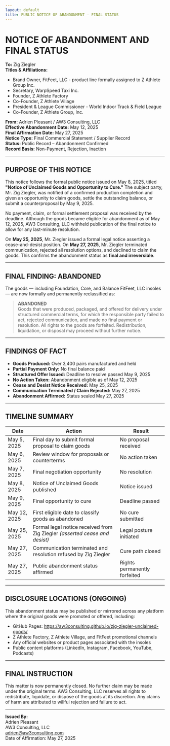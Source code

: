 ```yaml
---
layout: default
title: PUBLIC NOTICE OF ABANDONMENT – FINAL STATUS
---
```


# NOTICE OF ABANDONMENT AND FINAL STATUS  
**To:** Zig Ziegler  
**Titles & Affiliations:**  
- Brand Owner, FitFeet, LLC  - product line formally assigned to Z Athlete Group Inc.
- Secretary, WarpSpeed Taxi Inc.  
- Founder, Z Athlete Factory  
- Co-Founder, Z Athlete Village  
- President & League Commissioner - World Indoor Track & Field League  
- Co-Founder, Z Athlete Group, Inc.

**From:** Adrien Pleasant / AW3 Consulting, LLC  
**Effective Abandonment Date:** May 12, 2025  
**Final Affirmation Date:** May 27, 2025  
**Notice Type:** Final Commercial Statement / Supplier Record  
**Status:** Public Record – Abandonment Confirmed  
**Record Basis:** Non-Payment, Rejection, Inaction  

---

## PURPOSE OF THIS NOTICE

This notice follows the formal public notice issued on May 8, 2025, titled **"Notice of Unclaimed Goods and Opportunity to Cure."** The subject party, Mr. Zig Ziegler, was notified of a confirmed production completion and given an opportunity to claim goods, settle the outstanding balance, or submit a counterproposal by May 9, 2025.

No payment, claim, or formal settlement proposal was received by the deadline. Although the goods became eligible for abandonment as of May 12, 2025, AW3 Consulting, LLC withheld publication of the final notice to allow for any last-minute resolution.

On **May 25, 2025**, Mr. Ziegler issued a formal legal notice asserting a cease-and-desist position. On **May 27, 2025**, Mr. Ziegler terminated communication, rejected all resolution options, and declined to claim the goods. This confirms the abandonment status as **final and irreversible**.

---

## FINAL FINDING: ABANDONED

The goods — including Foundation, Core, and Balance FitFeet, LLC insoles — are now formally and permanently reclassified as:

> **ABANDONED**  
> Goods that were produced, packaged, and offered for delivery under structured commercial terms, for which the responsible party failed to act, rejected communication, and made no final payment or resolution. All rights to the goods are forfeited. Redistribution, liquidation, or disposal may proceed without further notice.

---

## FINDINGS OF FACT

- **Goods Produced:** Over 3,400 pairs manufactured and held  
- **Partial Payment Only:** No final balance paid  
- **Structured Offer Issued:** Deadline to resolve passed May 9, 2025  
- **No Action Taken:** Abandonment eligible as of May 12, 2025  
- **Cease and Desist Notice Received:** May 25, 2025  
- **Communication Terminated / Claim Rejected:** May 27, 2025  
- **Abandonment Affirmed:** Status sealed May 27, 2025  

---

## TIMELINE SUMMARY

| **Date**       | **Action**                                                                 | **Result**                            |
|----------------|----------------------------------------------------------------------------|---------------------------------------|
| May 5, 2025    | Final day to submit formal proposal to claim goods                         | No proposal received                  |
| May 6, 2025    | Review window for proposals or counterterms                                | No action taken                       |
| May 7, 2025    | Final negotiation opportunity                                              | No resolution                         |
| May 8, 2025    | Notice of Unclaimed Goods published                                        | Notice issued                         |
| May 9, 2025    | Final opportunity to cure                                                  | Deadline passed                       |
| May 12, 2025   | First eligible date to classify goods as abandoned                         | No cure submitted                     |
| May 25, 2025   | Formal legal notice received from Zig Ziegler *(asserted cease and desist)* | Legal posture initiated               |
| May 27, 2025   | Communication terminated and resolution refused by Zig Ziegler             | Cure path closed                      |
| May 27, 2025   | Public abandonment status affirmed                                         | Rights permanently forfeited          |

---

## DISCLOSURE LOCATIONS (ONGOING)

This abandonment status may be published or mirrored across any platform where the original goods were promoted or offered, including:

- GitHub Pages: https://aw3consulting.github.io/zig-ziegler-unclaimed-goods/  
- Z Athlete Factory, Z Athlete Village, and FitFeet promotional channels  
- Any official websites or product pages associated with the insoles  
- Public content platforms (LinkedIn, Instagram, Facebook, YouTube, Podcasts)

---

## FINAL INSTRUCTION

This matter is now permanently closed. No further claim may be made under the original terms. AW3 Consulting, LLC reserves all rights to redistribute, liquidate, or dispose of the goods at its discretion. Any claims of harm are attributed to willful rejection and failure to act.

---

**Issued By:**  
Adrien Pleasant  
AW3 Consulting, LLC  
adrien@aw3consulting.com  
Date of Affirmation: May 27, 2025
